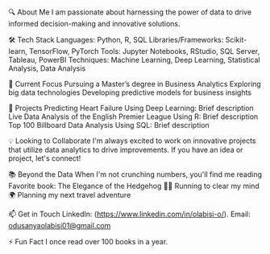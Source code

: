🔍 About Me
I am passionate about harnessing the power of data to drive informed decision-making and innovative solutions.

🛠️ Tech Stack
Languages: Python, R, SQL
Libraries/Frameworks: Scikit-learn, TensorFlow, PyTorch
Tools: Jupyter Notebooks, RStudio, SQL Server, Tableau, PowerBI
Techniques: Machine Learning, Deep Learning, Statistical Analysis, Data Analysis

🚀 Current Focus
Pursuing a Master’s degree in Business Analytics
Exploring big data technologies
Developing predictive models for business insights

🌟 Projects
Predicting Heart Failure Using Deep Learning: Brief description
Live Data Analysis of the English Premier League Using R: Brief description
Top 100 Billboard Data Analysis Using SQL: Brief description

💡 Looking to Collaborate
I'm always excited to work on innovative projects that utilize data analytics to drive improvements. If you have an idea or project, let's connect!

📚 Beyond the Data
When I'm not crunching numbers, you'll find me reading
Favorite book: The Elegance of the Hedgehog
🏃‍♀️ Running to clear my mind
🌍 Planning my next travel adventure

📫 Get in Touch
LinkedIn: (https://www.linkedin.com/in/olabisi-o/).
Email: odusanyaolabisi01@gmail.com

⚡ Fun Fact
I once read over 100 books in a year.

<!---
Bisi-insights/Bisi-insights is a ✨ special ✨ repository because its `README.md` (this file) appears on your GitHub profile.
You can click the Preview link to take a look at your changes.
--->
